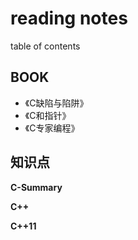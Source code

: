 ﻿# reading notes

table of contents

## BOOK
* 《C缺陷与陷阱》
* 《C和指针》
* 《C专家编程》

## 知识点

**C-Summary**

**C++**

**C++11**




